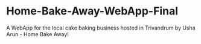 # Home-Bake-Away-WebApp-Final
A WebApp for the local cake baking business hosted in Trivandrum by Usha Arun - Home Bake Away!
